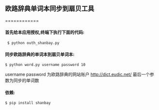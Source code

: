 ## 欧路辞典单词本同步到扇贝工具
============





#### 首先给本应用授权,终端下执行下面的代码:

```
 $ python outh_shanbay.py
```

#### 同步欧路辞典的单词本到扇贝单词本:

```
$ python word.py username password 10
```


username password 为欧路辞典的网站账户 http://dict.eudic.net/
最后一个参数为同步的单词数


#### 依赖:

```
$ pip install shanbay
```

